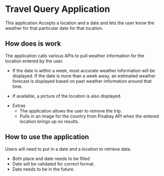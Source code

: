 # Travel Query Application 

This application Accepts a location and a date and lets the user know the weather for that particular date for that location.

## How does is work

The application calls various APIs to pull weather information for the location entered by the user. 

- If the date is within a week, most accurate weather information will be displayed. If the date is more than a week away, an estimated weather forecast is displayed based on past weather information around that time.

- If available, a picture of the location is also displayed.

* Extras
  - The application allows the user to remove the trip.
  - Pulls in an image for the country from Pixabay API when the entered location brings up no results. 

## How to use the application

Users will need to put in a date and a location to retrieve data. 
* Both place and date needs to be filled
* Date will be validated for correct format.
* Date needs to be in the future.
